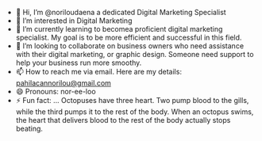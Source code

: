 - 👋 Hi, I’m @noriloudaena a dedicated Digital Marketing Specialist
- 👀 I’m interested in Digital Marketing
- 🌱 I’m currently learning to becomea proficient digital marketing specialist. My goal is to be more efficient and successful in this field.
- 💞️ I’m looking to collaborate on business owners who need assistance with their digital marketing, or graphic design. Someone need support to help your business run more smoothy.
- 📫 How to reach me via email. Here are my details: pahilacannorilou@gmail.com
- 😄 Pronouns: nor-ee-loo
- ⚡ Fun fact: ... Octopuses have three heart. Two pump blood to the gills, while the third pumps it to the rest of the body. When an octopus swims, the heart that delivers blood to the rest of the body actually stops beating.

<!---
noriloudaena/noriloudaena is a ✨ special ✨ repository because its `README.md` (this file) appears on your GitHub profile.
You can click the Preview link to take a look at your changes.
--->
